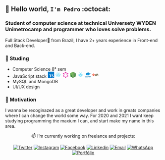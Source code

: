 ## 👋 Hello world, `I'm Pedro` :octocat: 
### Student of computer science at technical Universety WYDEN Unimetrocamp and programmer who loves solve problems.
Full Stack Developer:rocket: from Brazil, I have 2+ years experience in Front-end and Back-end. 

### 📓 Studing
- Computer Science 8° sem
- JavaScript stack <code><img height="20" 
                              src="https://raw.githubusercontent.com/github/explore/80688e429a7d4ef2fca1e82350fe8e3517d3494d/topics/typescript/typescript.png"></code>
<code><img height="20" src="https://raw.githubusercontent.com/github/explore/80688e429a7d4ef2fca1e82350fe8e3517d3494d/topics/react/react.png"></code>
<code><img height="20" src="https://raw.githubusercontent.com/github/explore/5c058a388828bb5fde0bcafd4bc867b5bb3f26f3/topics/graphql/graphql.png"></code>
<code><img height="20" src="https://raw.githubusercontent.com/github/explore/80688e429a7d4ef2fca1e82350fe8e3517d3494d/topics/nodejs/nodejs.png"></code>
<code><img height="20" src="https://raw.githubusercontent.com/github/explore/80688e429a7d4ef2fca1e82350fe8e3517d3494d/topics/react-native/react-native.png"></code>
<code><img height="20" src="https://raw.githubusercontent.com/github/explore/80688e429a7d4ef2fca1e82350fe8e3517d3494d/topics/docker/docker.png"></code>
<code><img height="20" src="https://raw.githubusercontent.com/github/explore/80688e429a7d4ef2fca1e82350fe8e3517d3494d/topics/git/git.png"></code>
- MySQL and MongoDB
- UI/UX design 

### 🚀 Motivation
I wanna be recoginazed as a great developer and work in greats companies where I can change the world some way.  For 2020 and 2021 I want keep studying programming the maxium I can, and start make my name in this area.

<p align="center">
📫 I’m currently working on freelance and projects: 
</p>
  
 <p align="center">
   <a href="#" target="_blank" > 
     <img alt="Twitter" src="https://img.shields.io/badge/-Twitter-9cf?style=flat-square&logo=Twitter&logoColor=white"></a> 
  
  <a href="#" target="_blank" >
    <img alt="Instagram" src="https://img.shields.io/badge/-Instagram-ff2b8e?style=flat-square&logo=Instagram&logoColor=white"></a> 
  
  <a href="#" target="_blank" >
    <img alt="Facebook" src="https://img.shields.io/badge/-Facebook-blue?style=flat-square&logo=Facebook&logoColor=white"></a> 

  <a href="https://www.linkedin.com/in/pedro-ferreira-148503b8/" target="_blank" >
    <img alt="Linkedin" src="https://img.shields.io/badge/-Linkedin-blue?style=flat-square&logo=Linkedin&logoColor=white"></a> 
  
  <a href="mailto:pedro.21hf@gmail.com" target="_blank" >
    <img alt="Email" src="https://img.shields.io/badge/-Email-c14438?style=flat-square&logo=Gmail&logoColor=white"></a> 
  
  <a href="https://api.whatsapp.com/send?phone=5521979434402" target="_blank" >
    <img alt="WhatsApp" src="https://img.shields.io/badge/-WhatsApp-brightgreen?style=flat-square&logo=WhatsApp&logoColor=white"></a>
    
   <a href="https://pedro-ferreiraprofile.herokuapp.com/" target="_blank" >
    <img alt="Portfólio" src="https://img.shields.io/badge/-Portfólio-black?style=flat-square&logo=google-chrome&logoColor=white"></a>
    </p>

<!--
**PF-Henrique/PH-Henrique** is a ✨ _special_ ✨ repository because its `README.md` (this file) appears on your GitHub profile.

Here are some ideas to get you started:

- 🔭 I’m currently working on ...
- 🌱 I’m currently learning ...
- 👯 I’m looking to collaborate on ...
- 🤔 I’m looking for help with ...
- 💬 Ask me about ...
- 📫 How to reach me: ...
- 😄 Pronouns: ...
- ⚡ Fun fact: ...

<a href="https://t.me/ialexanderbrito" target="_blank" >
    <img alt="Telegram" src="https://img.shields.io/badge/-Telegram-blue?style=flat-square&logo=Telegram&logoColor=white"></a>
    
    https://github.com/anuraghazra/github-readme-stats
-->
